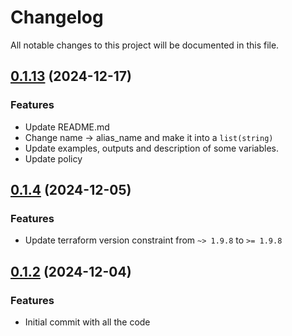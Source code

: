 # Changelog

All notable changes to this project will be documented in this file.
## [0.1.13]() (2024-12-17)
### Features
* Update README.md
* Change name -> alias_name and make it into a `list(string)`
* Update examples, outputs and description of some variables.
* Update policy

## [0.1.4]() (2024-12-05)
### Features
* Update terraform version constraint from `~> 1.9.8` to `>= 1.9.8` 

## [0.1.2]() (2024-12-04)
### Features
* Initial commit with all the code

